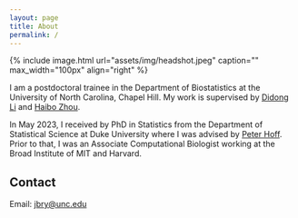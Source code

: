 ```yaml
---
layout: page
title: About
permalink: /
---
```


{% include image.html url="assets/img/headshot.jpeg" caption="" max_width="100px" align="right" %}

I am a postdoctoral trainee in the Department of Biostatistics at the University of North Carolina, Chapel Hill. My work is supervised by [Didong Li] and [Haibo Zhou].

In May 2023, I received by PhD in Statistics from the Department of Statistical Science at Duke University where I was advised by [Peter Hoff]. Prior to that, I was an Associate Computational Biologist working at the Broad Institute of MIT and Harvard.

## Contact

Email: [jbry@unc.edu]

[jbry@unc.edu]: mailto:jbry@unc.edu
[Didong Li]: https://sites.google.com/view/didongli/home
[Haibo Zhou]: https://sph.unc.edu/adv_profile/haibo-zhou-phd/
[Peter Hoff]: https://pdhoff.github.io